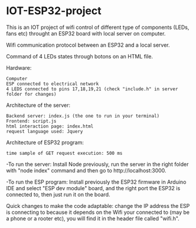 # IOT-ESP32-project

This is an IOT project of wifi control of different type of components (LEDs, fans etc) throught an ESP32 board  with local server on computer.

Wifi communication protocol between an ESP32 and a local server.

Command of 4 LEDs states through botons on an HTML file.

Hardware:

    Computer
    ESP connected to electrical network
    4 LEDS connected to pins 17,18,19,21 (check "include.h" in server folder for changes)

Architecture of the server:

    Backend server: index.js (the one to run in your terminal)
    Frontend: script.js
    html interaction page: index.html
    request language used: Jquery

Architecture of ESP32 program:

    time sample of GET request execution: 500 ms

-To run the server: Install Node previously, run the server in the right folder with "node index" command and then go to http://localhost:3000.

-To run the ESP program: Install previously the ESP32 firmware in Arduino IDE and select "ESP dev module" board, and the right port the ESP32 is connected to, then just run it on the board.

Quick changes to make the code adaptable: change the IP address the ESP is connecting to because it depends on the Wifi your connected to (may be a phone or a rooter etc), you will find it in the header file called "wifi.h".
